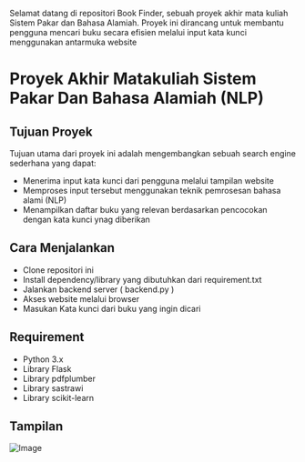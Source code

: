 Selamat datang di repositori Book Finder, sebuah proyek akhir mata kuliah Sistem Pakar dan Bahasa Alamiah. Proyek ini dirancang untuk membantu pengguna mencari buku secara efisien melalui input kata kunci menggunakan antarmuka website

# Proyek Akhir Matakuliah Sistem Pakar Dan Bahasa Alamiah (NLP)

## Tujuan Proyek

Tujuan utama dari proyek ini adalah mengembangkan sebuah search engine sederhana yang dapat:

- Menerima input kata kunci dari pengguna melalui tampilan website
- Memproses input tersebut menggunakan teknik pemrosesan bahasa alami (NLP)
- Menampilkan daftar buku yang relevan berdasarkan pencocokan dengan kata kunci ynag diberikan

## Cara Menjalankan

- Clone repositori ini
- Install dependency/library yang dibutuhkan dari requirement.txt
- Jalankan backend server ( backend.py )
- Akses website melalui browser
- Masukan Kata kunci dari buku yang ingin dicari

## Requirement

- Python 3.x
- Library Flask
- Library pdfplumber
- Library sastrawi
- Library scikit-learn

## Tampilan

![Image](https://github.com/user-attachments/assets/e453fb2e-3e69-41a8-973c-944672089508)
